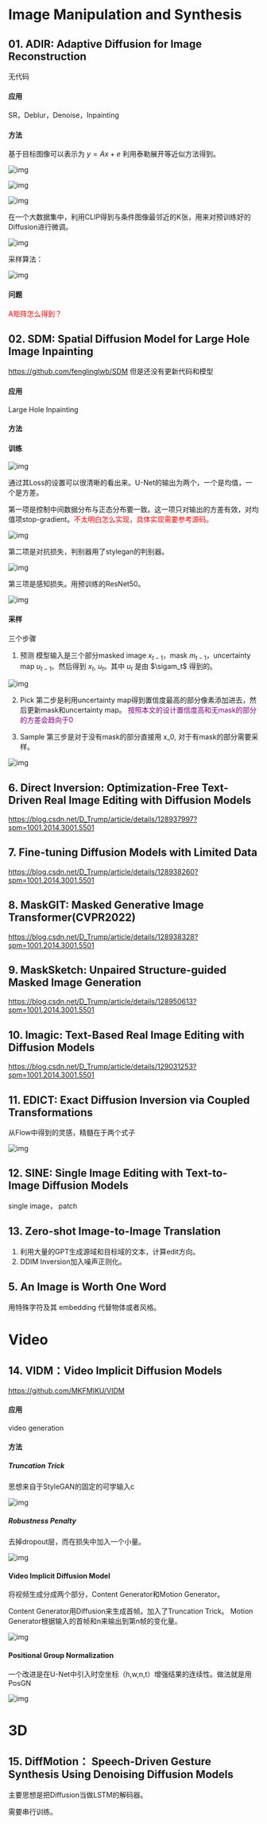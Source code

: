 # Image Manipulation and Synthesis

## 01. ADIR: Adaptive Diffusion for Image Reconstruction

无代码

#### 应用
SR，Deblur，Denoise，Inpainting

#### 方法
基于目标图像可以表示为 $y =  Ax + e$ 利用泰勒展开等近似方法得到。

![img](res_M1_M2/1-1.png)

![img](res_M1_M2/1-2.png)

![img](res_M1_M2/1-3.png)

在一个大数据集中，利用CLIP得到与条件图像最邻近的K张，用来对预训练好的Diffusion进行微调。

![img](res_M1_M2/1-4.png)

采样算法：

![img](res_M1_M2/1-5.png)

#### 问题
<font color=red> A矩阵怎么得到？</font>

## 02. SDM: Spatial Diffusion Model for Large Hole Image Inpainting

https://github.com/fenglinglwb/SDM
但是还没有更新代码和模型

#### 应用
Large Hole Inpainting

#### 方法
#### 训练
![img](res_M1_M2/2-1.png)

通过其Loss的设置可以很清晰的看出来。U-Net的输出为两个，一个是均值，一个是方差。

第一项是控制中间数据分布与正态分布要一致。这一项只对输出的方差有效，对均值项stop-gradient。<font color=red>不太明白怎么实现，具体实现需要参考源码。</font>

![img](res_M1_M2/2-2.png)

第二项是对抗损失，判别器用了stylegan的判别器。

![img](res_M1_M2/2-3.png)

第三项是感知损失。用预训练的ResNet50。

![img](res_M1_M2/2-4.png)

#### 采样
三个步骤
1. 预测
模型输入是三个部分masked image $x_{t-1}$，mask $m_{t-1}$，uncertainty map $u_{t-1}$。然后得到 $x_t$, $u_t$。其中 $u_t$ 是由 $\sigam_t$ 得到的。

![img](res_M1_M2/2-5.png)

2. Pick
第二步是利用uncertainty map得到置信度最高的部分像素添加进去，然后更新mask和uncertainty map。
<font color=purple>按照本文的设计置信度高和无mask的部分的方差会趋向于0</font>

3. Sample
第三步是对于没有mask的部分直接用 x_0, 对于有mask的部分需要采样。

![img](res_M1_M2/2-6.png)

## 6. Direct Inversion: Optimization-Free Text-Driven Real Image Editing with Diffusion Models

https://blog.csdn.net/D_Trump/article/details/128937997?spm=1001.2014.3001.5501

## 7. Fine-tuning Diffusion Models with Limited Data

https://blog.csdn.net/D_Trump/article/details/128938260?spm=1001.2014.3001.5501

## 8. MaskGIT: Masked Generative Image Transformer(CVPR2022)

https://blog.csdn.net/D_Trump/article/details/128938328?spm=1001.2014.3001.5501

## 9. MaskSketch: Unpaired Structure-guided Masked Image Generation

https://blog.csdn.net/D_Trump/article/details/128950613?spm=1001.2014.3001.5501

## 10. Imagic: Text-Based Real Image Editing with Diffusion Models

https://blog.csdn.net/D_Trump/article/details/129031253?spm=1001.2014.3001.5501

## 11. EDICT: Exact Diffusion Inversion via Coupled Transformations

从Flow中得到的灵感，精髓在于两个式子

![img](res_M1_M2/11-1.png)

## 12. SINE: Single Image Editing with Text-to-Image Diffusion Models

single image， patch

## 13. Zero-shot Image-to-Image Translation

1. 利用大量的GPT生成源域和目标域的文本，计算edit方向。
2. DDIM Inversion加入噪声正则化。

## 5. An Image is Worth One Word

用特殊字符及其 embedding 代替物体或者风格。

# Video

## 14. VIDM：Video Implicit Diffusion Models

https://github.com/MKFMIKU/VIDM

#### 应用
video generation

#### 方法

##### Truncation Trick
思想来自于StyleGAN的固定的可学输入c

![img](res_M1_M2/5-1.png)

##### Robustness Penalty
去掉dropout层，而在损失中加入一个小量。

![img](res_M1_M2/5-2.png)

#### Video Implicit Diffusion Model
将视频生成分成两个部分，Content Generator和Motion Generator。

Content Generator用Diffusion来生成首帧。加入了Truncation Trick。
Motion Generator根据输入的首帧和n来输出到第n帧的变化量。

![img](res_M1_M2/5-3.png)

#### Positional Group Normalization
一个改进是在U-Net中引入时空坐标（h,w,n,t）增强结果的连续性。做法就是用PosGN

![img](res_M1_M2/5-4.png)

# 3D

## 15. DiffMotion： Speech-Driven Gesture Synthesis Using Denoising Diffusion Models

主要思想是把Diffusion当做LSTM的解码器。

需要串行训练。

